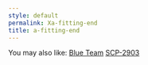```yaml
---
style: default
permalink: Xa-fitting-end
title: a-fitting-end
---
```

You may also like:
[Blue Team](http://scp-wiki.net/blue-team)
[SCP-2903](http://scp-wiki.net/scp-2903)